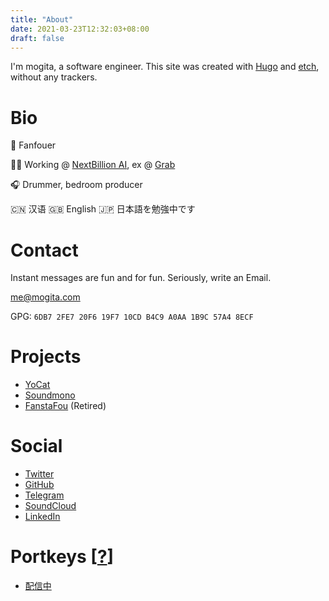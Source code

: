 ```yaml
---
title: "About"
date: 2021-03-23T12:32:03+08:00
draft: false
---
```


I'm mogita, a software engineer. This site was created with [Hugo](https://gohugo.io/) and [etch](https://github.com/LukasJoswiak/etch), without any trackers.

# Bio

🦋 Fanfouer

🧑‍💻 Working @ [NextBillion AI](https://nb.ai), ex @ [Grab](https://grab.com)

🎧 Drummer, bedroom producer

🇨🇳 汉语 🇬🇧 English 🇯🇵 日本語を勉強中です

# Contact

Instant messages are fun and for fun. Seriously, write an Email.

[me@mogita.com](mailto:me@mogita.com)

GPG: `6DB7 2FE7 20F6 19F7 10CD B4C9 A0AA 1B9C 57A4 8ECF`

# Projects

- [YoCat](https://fanfou.com/yocat)
- [Soundmono](https://soundmono.com)
- [FanstaFou](http://fanstafou.mogita.com) (Retired)

# Social

- [Twitter](https://twitter.com/mogita)
- [GitHub](https://github.com/mogita)
- [Telegram](https://t.me/mogita)
- [SoundCloud](https://soundcloud.com/mogita)
- [LinkedIn](https://www.linkedin.com/in/mogita/)

# Portkeys [<a href="https://harrypotter.fandom.com/wiki/Portkey" target="_blank">?</a>]

- [配信中](https://www.yocson.com)

